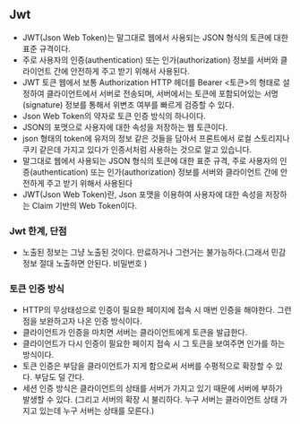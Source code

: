 ## Jwt
- JWT(Json Web Token)는 말그대로 웹에서 사용되는 JSON 형식의 토큰에 대한 표준 규격이다.
- 주로 사용자의 인증(authentication) 또는 인가(authorization) 정보를 서버와 클라이언트 간에 안전하게 주고 받기 위해서 사용된다.
- JWT 토큰 웹에서 보통 Authorization HTTP 헤더를 Bearer <토큰>의 형태로 설정하여 클라이언트에서 서버로 전송되며, 서버에서는 토큰에 포함되어있는 서명(signature) 정보를 통해서 위변조 여부를 빠르게 검증할 수 있다.
- Json Web Token의 약자로 토큰 인증 방식의 하나이다.
- JSON의 포맷으로 사용자에 대한 속성을 저장하는 웹 토큰이다.
- json 형태의 token에 유저의 정보 같은 것들을 담아서 프론트에서 로컬 스토리지나 쿠키 같은데 가지고 있다가 인증서처럼 사용하는 것으로 알고 있습니다.
- 말그대로 웹에서 사용되는 JSON 형식의 토큰에 대한 표준 규격, 주로 사용자의 인증(authentication) 또는 인가(authorization) 정보를 서버와 클라이언트 간에 안전하게 주고 받기 위해서 사용된다
- JWT(Json Web Token)란, Json 포맷을 이용하여 사용자에 대한 속성을 저장하는 Claim 기반의 Web Token이다.

### Jwt 한계, 단점

- 노출된 정보는 그냥 노출된 것이다. 만료하거나 그런거는 불가능하다.(그래서 민감 정보 절대 노출하면 안된다. 비밀번호 )

### 토큰 인증 방식

- HTTP의 무상태성으로 인증이 필요한 페이지에 접속 시 매번 인증을 해야한다. 그런점을 보완하고자 나온 인증 방식이다.
- 클라이언트가 인증을 마치면 서버는 클라이언트에게 토큰을 발급한다.
- 클라이언트가 다시 인증이 필요한 페이지 접속 시 그 토큰을 보여주면 인가를 하는 방식이다.
- 토큰 인증은 부담을 클라이언트가 지게 함으로써 서버를 수평적으로 확장할 수 있다. 부담도 덜 간다.
- 세션 인증 방식은 클라이언트의 상태를 서버가 가지고 있기 때문에 서버에 부하가 발생할 수 있다. (그리고 서버의 확장 시 불리하다. 누구 서버는 클라이언트 상태 가지고 있는데 누구 서버는 상태를 모른다.)
